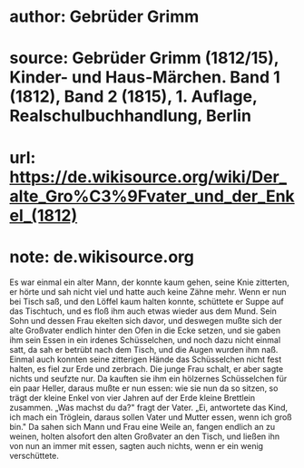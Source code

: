 # author: Gebrüder Grimm
# source: Gebrüder Grimm (1812/15), Kinder- und Haus-Märchen. Band 1 (1812), Band 2 (1815), 1. Auflage, Realschulbuchhandlung, Berlin
# url: https://de.wikisource.org/wiki/Der_alte_Gro%C3%9Fvater_und_der_Enkel_(1812)
# note: de.wikisource.org

Es war einmal ein alter Mann, der konnte kaum gehen, seine Knie zitterten, er hörte und sah nicht viel und hatte auch keine Zähne mehr. Wenn er nun bei Tisch saß, und den Löffel kaum halten konnte, schüttete er Suppe auf das Tischtuch, und es floß ihm auch etwas wieder aus dem Mund. Sein Sohn und dessen Frau ekelten sich davor, und deswegen mußte sich der alte Großvater endlich hinter den Ofen in die Ecke setzen, und sie gaben ihm sein Essen in ein irdenes Schüsselchen, und noch dazu nicht einmal satt, da sah er betrübt nach dem Tisch,  und die Augen wurden ihm naß. Einmal auch konnten seine zitterigen Hände das Schüsselchen nicht fest halten, es fiel zur Erde und zerbrach. Die junge Frau schalt, er aber sagte nichts und seufzte nur. Da kauften sie ihm ein hölzernes Schüsselchen für ein paar Heller, daraus mußte er nun essen: wie sie nun da so sitzen, so trägt der kleine Enkel von vier Jahren auf der Erde kleine Brettlein zusammen. „Was machst du da?" fragt der Vater. „Ei, antwortete das Kind, ich mach ein Tröglein, daraus sollen Vater und Mutter essen, wenn ich groß bin." Da sahen sich Mann und Frau eine Weile an, fangen endlich an zu weinen, holten alsofort den alten Großvater an den Tisch, und ließen ihn von nun an immer mit essen, sagten auch nichts, wenn er ein wenig verschüttete. 

